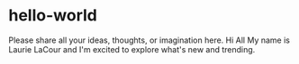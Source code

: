# hello-world
Please share all your ideas, thoughts, or imagination here.
Hi All
My name is Laurie LaCour and I'm excited to explore what's new and trending.
